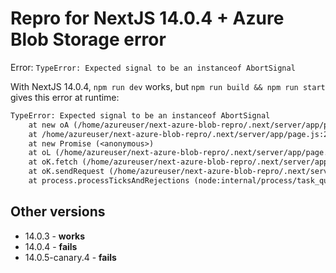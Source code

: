 # Repro for NextJS 14.0.4 + Azure Blob Storage error

Error: `TypeError: Expected signal to be an instanceof AbortSignal`

With NextJS 14.0.4, `npm run dev` works, but `npm run build && npm run start` gives this error at runtime:

```txt
TypeError: Expected signal to be an instanceof AbortSignal
    at new oA (/home/azureuser/next-azure-blob-repro/.next/server/app/page.js:2:33643)
    at /home/azureuser/next-azure-blob-repro/.next/server/app/page.js:2:35119
    at new Promise (<anonymous>)
    at oL (/home/azureuser/next-azure-blob-repro/.next/server/app/page.js:2:35070)
    at oK.fetch (/home/azureuser/next-azure-blob-repro/.next/server/app/page.js:2:44079)
    at oK.sendRequest (/home/azureuser/next-azure-blob-repro/.next/server/app/page.js:2:41832)
    at process.processTicksAndRejections (node:internal/process/task_queues:95:5)
```

## Other versions

- 14.0.3 - **works**
- 14.0.4 - **fails**
- 14.0.5-canary.4 - **fails**
